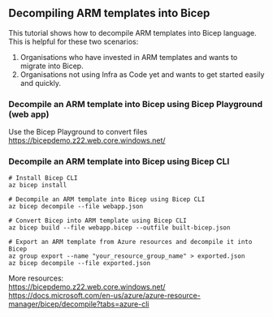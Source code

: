 ## Decompiling ARM templates into Bicep

This tutorial shows how to decompile ARM templates into Bicep language.  
This is helpful for these two scenarios:  
1) Organisations who have invested in ARM templates and wants to migrate into Bicep.  
2) Organisations not using Infra as Code yet and wants to get started easily and quickly.  

### Decompile an ARM template into Bicep using Bicep Playground (web app)  
Use the Bicep Playground to convert files 
https://bicepdemo.z22.web.core.windows.net/ 


### Decompile an ARM template into Bicep using Bicep CLI  

```shell
# Install Bicep CLI
az bicep install
```

```shell
# Decompile an ARM template into Bicep using Bicep CLI
az bicep decompile --file webapp.json
```

```shell
# Convert Bicep into ARM template using Bicep CLI
az bicep build --file webapp.bicep --outfile built-bicep.json
```

```shell
# Export an ARM template from Azure resources and decompile it into Bicep
az group export --name "your_resource_group_name" > exported.json
az bicep decompile --file exported.json
```

More resources:  
https://bicepdemo.z22.web.core.windows.net/  
https://docs.microsoft.com/en-us/azure/azure-resource-manager/bicep/decompile?tabs=azure-cli  
